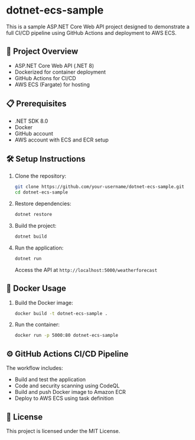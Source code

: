 # dotnet-ecs-sample

This is a sample ASP.NET Core Web API project designed to demonstrate a full CI/CD pipeline using GitHub Actions and deployment to AWS ECS.

## 🚀 Project Overview
- ASP.NET Core Web API (.NET 8)
- Dockerized for container deployment
- GitHub Actions for CI/CD
- AWS ECS (Fargate) for hosting

## 📋 Prerequisites
- .NET SDK 8.0
- Docker
- GitHub account
- AWS account with ECS and ECR setup

## 🛠️ Setup Instructions
1. Clone the repository:
   ```bash
   git clone https://github.com/your-username/dotnet-ecs-sample.git
   cd dotnet-ecs-sample
   ```
2. Restore dependencies:
   ```bash
   dotnet restore
   ```
3. Build the project:
   ```bash
   dotnet build
   ```
4. Run the application:
   ```bash
   dotnet run
   ```
   Access the API at `http://localhost:5000/weatherforecast`

## 🐳 Docker Usage
1. Build the Docker image:
   ```bash
   docker build -t dotnet-ecs-sample .
   ```
2. Run the container:
   ```bash
   docker run -p 5000:80 dotnet-ecs-sample
   ```

## ⚙️ GitHub Actions CI/CD Pipeline
The workflow includes:
- Build and test the application
- Code and security scanning using CodeQL
- Build and push Docker image to Amazon ECR
- Deploy to AWS ECS using task definition

## 📄 License
This project is licensed under the MIT License.
